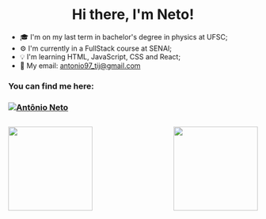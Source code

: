 <h1 align="center">Hi there, I'm Neto!</h1>

- 🎓 I'm on my last term in bachelor's degree in physics at UFSC;
- ⚙️ I'm currently in a FullStack course at SENAI;
- 💡 I'm learning HTML, JavaScript, CSS and React;
- 📧 My email: antonio97_tij@gmail.com
 
<h3>You can find me here:<h3>
  
<div>
  <a href="https://www.linkedin.com/in/antonio-sperandio/" target="_blank"><img src="https://img.shields.io/badge/LinkedIn-0077B5?style=for-the-badge&logo=linkedin&logoColor=white" alt="Antônio Neto" /></a>
</div>

  ##
  
<div align="center">
  <a href="https://github.com/NETO2112">
  <img align="left" height="170em" src="https://github-readme-stats.vercel.app/api?username=NETO2112&show_icons=true&theme=tokyonight&include_all_commits=true&count_private=true"/>
  <img align="right" height="170em" src="https://github-readme-stats.vercel.app/api/top-langs/?username=NETO2112&layout=compact&langs_count=7&theme=tokyonight"/>
</div>

